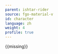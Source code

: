 ```yaml
---
parent: ishtar-rider
source: fgo-material-v
id: character
language: zh
weight: 4
profile: true
---
```


{{missing}}
